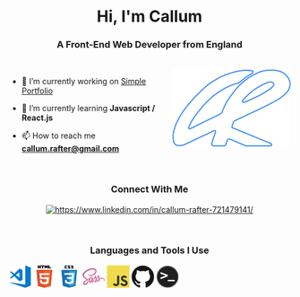 <h1 align="center">Hi, I'm Callum</h1>
<h3 align="center">A Front-End Web Developer from England</h3>

<br />

<img align="right" height="140" src="/cr.png">

- 🔭 I’m currently working on [Simple Portfolio](https://github.com/cally2k/SimplePortfolio)

- 🌱 I’m currently learning **Javascript / React.js**

- 📫 How to reach me **callum.rafter@gmail.com**

<br />

<h3 align="center">Connect With Me</h3>

<p align="center">
<a href="www.linkedin.com/in/callum-rafter-721479141/" target="blank"><img align="center" src="https://cdn.jsdelivr.net/npm/simple-icons@3.0.1/icons/linkedin.svg" alt="https://www.linkedin.com/in/callum-rafter-721479141/" height="30" width="30" /></a>
</p>

<br />

<h3 align="center">Languages and Tools I Use</h3>

<p align=center">
  <img alt="Visual Studio Code" width="40px" src="https://raw.githubusercontent.com/github/explore/80688e429a7d4ef2fca1e82350fe8e3517d3494d/topics/visual-studio-code/visual-studio-code.png"/>
  <img alt="HTML5" width="40px" src="https://raw.githubusercontent.com/github/explore/80688e429a7d4ef2fca1e82350fe8e3517d3494d/topics/html/html.png"/>
  <img alt="CSS3" width="40px" src="https://raw.githubusercontent.com/github/explore/80688e429a7d4ef2fca1e82350fe8e3517d3494d/topics/css/css.png"/>
  <img alt="Sass" width="40px" src="https://raw.githubusercontent.com/github/explore/80688e429a7d4ef2fca1e82350fe8e3517d3494d/topics/sass/sass.png"/>
  <img alt="JavaScript" width="40px" src="https://raw.githubusercontent.com/github/explore/80688e429a7d4ef2fca1e82350fe8e3517d3494d/topics/javascript/javascript.png"/>
  <img alt="GitHub" width="40px" src="https://raw.githubusercontent.com/github/explore/78df643247d429f6cc873026c0622819ad797942/topics/github/github.png"/>
  <img alt="Terminal" width="40px" src="https://raw.githubusercontent.com/github/explore/80688e429a7d4ef2fca1e82350fe8e3517d3494d/topics/terminal/terminal.png"/>
</p>


